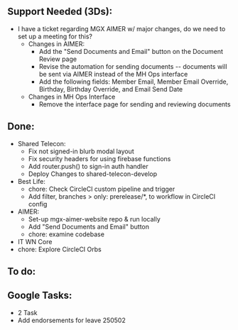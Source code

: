 ## Support Needed (3Ds):
  - I have a ticket regarding MGX AIMER w/ major changes, do we need to set up a meeting for this?
    - Changes in AIMER:
      - Add the "Send Documents and Email" button on the Document Review page
      - Revise the automation for sending documents -- documents will be sent via AIMER instead of the MH Ops interface
      - Add the following fields: Member Email, Member Email Override, Birthday, Birthday Override, and Email Send Date
    - Changes in MH Ops Interface
      - Remove the interface page for sending and reviewing documents
## Done:
  - Shared Telecon:
    - Fix not signed-in blurb modal layout
    - Fix security headers for using firebase functions
    - Add router.push() to sign-in auth handler
    - Deploy Changes to shared-telecon-develop
  - Best Life:
    - chore: Check CircleCI custom pipeline and trigger
    - Add filter, branches > only: prerelease/*, to workflow in CircleCI config
  - AIMER:
    - Set-up mgx-aimer-website repo & run locally
    - Add "Send Documents and Email" button
    - chore: examine codebase
  - IT WN Core
  - chore: Explore CircleCI Orbs
## To do:
## Google Tasks:
  - 2 Task
  - Add endorsements for leave 250502